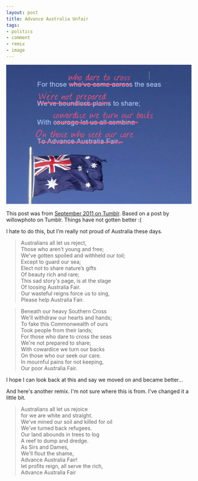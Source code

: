 ```yaml
---
layout: post
title: Advance Australia Unfair
tags:
- politics
- comment
- remix
- image
---
```


![Advance Australia Unfair](/assets/posts/advance-australia-unfair.jpg "Advance Australia Unfair")

This post was from [September 2011 on Tumblr](http://yet-anotherbyte-old.tumblr.com/post/10402365198/willowphoto-via-twitpic-share-photos-and). 
Based on a post by willowphoto on Tumblr.
Things have not gotten better :(

I hate to do this, but I’m really not proud of Australia these days. 

> Australians all let us reject,<br>
> Those who aren't young and free;<br>
> We've gotten spoiled and withheld our toil;<br>
> Except to guard our sea; <br>
> Elect not to share nature’s gifts <br>
> Of beauty rich and rare; <br>
> This sad story's page, is at the stage <br>
> Of loosing Australia Fair. <br>
> Our wasteful reigns force us to sing, <br>
> Please help Australia Fair.<br>

> Beneath our heavy Southern Cross <br>
> We'll withdraw our hearts and hands; <br>
> To fake this Commonwealth of ours <br>
> Took people from their lands; <br>
> For those who dare to cross the seas <br>
> We're not prepared to share; <br>
> With cowardice we turn our backs <br>
> On those who our seek our care. <br>
> In mournful pains for not keeping, <br>
> Our poor Australia Fair.

I hope I can look back at this and say we moved on and became better...

And here's another remix. I'm not sure where this is from. I've changed it a little bit.

> Australians all let us rejoice<br>
> for we are white and straight.<br>
> We've mined our soil and killed for oil<br>
> We've turned back refugees.<br>
> Our land abounds in trees to log<br>
> A reef to dump and dredge.<br>
> As Sirs and Dames,<br>
> We'll flout the shame,<br>
> Advance Australia Fair!<br>
> let profits reign, all serve the rich,<br>
> Advance Australia Fair
